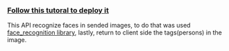### [Follow this tutoral to deploy it](https://devcenter.heroku.com/articles/container-registry-and-runtime)
This API recognize faces in sended images, to do that was used [face_recognition library](https://github.com/ageitgey/face_recognition), lastly, return to client side the tags(persons) in the image.
